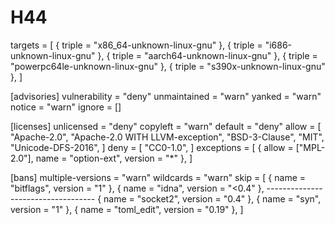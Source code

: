 # H44
targets = [
    { triple = "x86_64-unknown-linux-gnu" },
    { triple = "i686-unknown-linux-gnu" },
    { triple = "aarch64-unknown-linux-gnu" },
    { triple = "powerpc64le-unknown-linux-gnu" },
    { triple = "s390x-unknown-linux-gnu" },
]

[advisories]
vulnerability = "deny"
unmaintained = "warn"
yanked = "warn"
notice = "warn"
ignore = []

[licenses]
unlicensed = "deny"
copyleft = "warn"
default = "deny"
allow = [
    "Apache-2.0",
    "Apache-2.0 WITH LLVM-exception",
    "BSD-3-Clause",
    "MIT",
    "Unicode-DFS-2016",
]
deny = [
    "CC0-1.0",
]
exceptions = [
    { allow = ["MPL-2.0"], name = "option-ext", version = "*" },
]

[bans]
multiple-versions = "warn"
wildcards = "warn"
skip = [
    { name = "bitflags", version = "1" },
    { name = "idna", version = "<0.4" },
    -----------------------------------
    { name = "socket2", version = "0.4" },
    { name = "syn", version = "1" },
    { name = "toml_edit", version = "0.19" },
]
